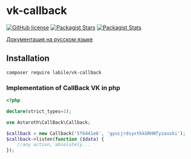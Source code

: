 # vk-callback

[![GitHub license](https://img.shields.io/badge/license-BSD-green.svg)](https://github.com/labi-le/vk-callback/blob/main/LICENSE)
[![Packagist Stars](https://img.shields.io/packagist/stars/labile/vk-callback)](https://packagist.org/packages/labile/vk-callback/stats)
[![Packagist Stats](https://img.shields.io/packagist/dt/labile/vk-callback)](https://packagist.org/packages/labile/vk-callback/stats)

[Документация на русском языке](https://github.com/labi-le/vk-callback/blob/main/README_RU.md)

## Installation

`composer require labile/vk-callback`

### Implementation of CallBack VK in php

```php
<?php

declare(strict_types=1);

use Astaroth\CallBack\Callback;

$callback = new Callback('5f6441e6', 'gyucjrdsyxtkkGRHNTyzauski');
$callback->listen(function ($data) {
    //any action, absolutely...
});
```

